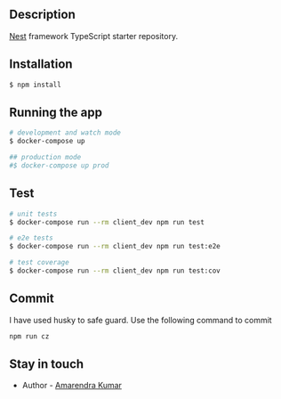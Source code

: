 ## Description

[Nest](https://github.com/nestjs/nest) framework TypeScript starter repository.

## Installation

```bash
$ npm install
```

## Running the app

```bash
# development and watch mode
$ docker-compose up

## production mode
#$ docker-compose up prod
```

## Test

```bash
# unit tests
$ docker-compose run --rm client_dev npm run test

# e2e tests
$ docker-compose run --rm client_dev npm run test:e2e

# test coverage
$ docker-compose run --rm client_dev npm run test:cov
```

## Commit
I have used husky to safe guard.
Use the following command to commit
```bash
npm run cz
```
## Stay in touch

- Author - [Amarendra Kumar](https://www.linkedin.com/in/amarendra-kumar-25117217/)
